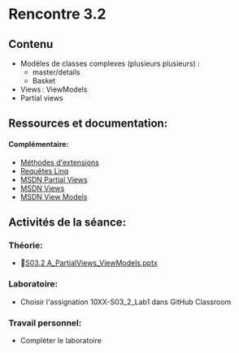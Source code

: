 # Rencontre 3.2

## Contenu
- Modèles de classes complexes (plusieurs plusieurs) :
  - master/details
  - Basket
- Views :  ViewModels 
- Partial views 

## Ressources et documentation: 

#### Complémentaire: 
- [Méthodes d'extensions](https://cegepedouardmontpetit.sharepoint.com/:p:/s/EDU-E22-4203W6EM-01010-Profs/Efkt-FT-8j5LhE_f_AkcdfkBRgzGuXTrkd0lv4QSSWLDaQ?e=WFdbIp)
- [Requêtes Linq](https://docs.microsoft.com/fr-ca/dotnet/csharp/programming-guide/classes-and-structs/extension-methods)
- [MSDN Partial Views](https://docs.microsoft.com/fr-ca/dotnet/framework/data/adonet/ef/language-reference/queries-in-linq-to-entities)
- [MSDN Views](https://docs.microsoft.com/en-us/aspnet/core/mvc/views/overview?view=aspnetcore-5.0)
- [MSDN View Models](https://docs.microsoft.com/en-us/aspnet/core/mvc/views/overview?view=aspnetcore-5.0#strongly-typed-data-viewmodel) 

## Activités de la séance: 
### Théorie:  
- 🔗[S03.2 A_PartialViews_ViewModels.pptx](https://cegepedouardmontpetit-my.sharepoint.com/:p:/r/personal/valerie_turgeon_cegepmontpetit_ca/Documents/Site_3W6_Partage/03.2%20Modeles%20complexes%20VM%20Partial/S03.2%20A_PartialViews_ViewModels.pptx?d=w3ee422588d3740be80d5ee033a8b7d03&csf=1&web=1&e=cfTkxf)

### Laboratoire: 
- Choisir l'assignation 10XX-S03_2_Lab1 dans GitHub Classroom

### Travail personnel: 
- Compléter le laboratoire